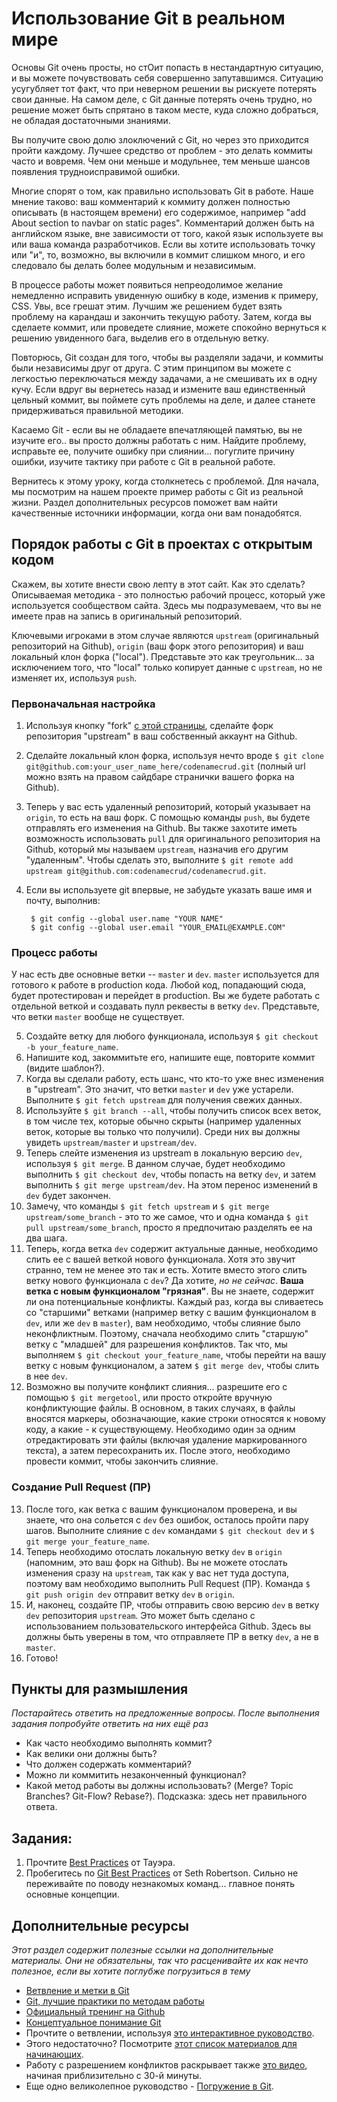 # Использование Git в реальном мире
<!-- *...* -->

Основы Git очень просты, но стОит попасть в нестандартную ситуацию, и вы можете почувствовать себя совершенно запутавшимся. Ситуацию усугубляет тот факт, что при неверном решении вы рискуете потерять свои данные. На самом деле, с Git данные потерять очень трудно, но решение может быть спрятано в таком месте, куда сложно добраться, не обладая достаточными знаниями.

Вы получите свою долю злоключений с Git, но через это приходится пройти каждому. Лучшее средство от проблем - это делать коммиты часто и вовремя. Чем они меньше и модульнее, тем меньше шансов появления трудноисправимой ошибки.

Многие спорят о том, как правильно использовать Git в работе. Наше мнение таково: ваш комментарий к коммиту должен полностью описывать (в настоящем времени) его содержимое, например "add About section to navbar on static pages". Комментарий должен быть на английском языке, вне зависимости от того, какой язык используете вы или ваша команда разработчиков. Если вы хотите использовать точку или "и", то, возможно, вы включили в коммит слишком много, и его следовало бы делать более модульным и независимым.

В процессе работы может появиться непреодолимое желание немедленно исправить увиденную ошибку в коде, изменив к примеру, CSS. Увы, все грешат этим. Лучшим же решением будет взять проблему на карандаш и закончить текущую работу. Затем, когда вы сделаете коммит, или проведете слияние, можете спокойно вернуться к решению увиденного бага, выделив его в отдельную ветку.

Повторюсь, Git создан для того, чтобы вы разделяли задачи, и коммиты были независимы друг от друга. С этим принципом вы можете с легкостью переключаться между задачами, а не смешивать их в одну кучу. Если вдруг вы вернетесь назад и измените ваш единственный цельный коммит, вы поймете суть проблемы на деле, и далее станете придерживаться правильной методики.

Касаемо Git - если вы не обладаете впечатляющей памятью, вы не изучите его.. вы просто должны работать с ним. Найдите проблему, исправьте ее, получите ошибку при слиянии... погуглите причину ошибки, изучите тактику при работе с Git в реальной работе.

Вернитесь к этому уроку, когда столкнетесь с проблемой. Для начала, мы посмотрим на нашем проекте пример работы с Git из реальной жизни. Раздел дополнительных ресурсов поможет вам найти качественные источники информации, когда они вам понадобятся.


## Порядок работы с Git в проектах с открытым кодом

Скажем, вы хотите внести свою лепту в этот сайт. Как это сделать? Описываемая методика - это полностью рабочий процесс, который уже используется сообществом сайта. Здесь мы подразумеваем, что вы не имеете прав на запись в оригинальный репозиторий.

Ключевыми игроками в этом случае являются `upstream` (оригинальный репозиторий на Github), `origin` (ваш форк этого репозитория) и ваш локальный клон форка ("local"). Представьте это как треугольник... за исключением того, что "local" только копирует данные с `upstream`, но не изменяет их, используя `push`.

### Первоначальная настройка

1. Используя кнопку "fork" [с этой страницы](https://github.com/codenamecrud/codenamecrud), сделайте форк репозитория "upstream" в ваш собственный аккаунт на Github.
2. Сделайте локальный клон форка, используя нечто вроде `$ git clone git@github.com:your_user_name_here/codenamecrud.git` (полный url можно взять на правом сайдбаре странички вашего форка на Github).
3. Теперь у вас есть удаленный репозиторий, который указывает на `origin`, то есть на ваш форк. С помощью команды `push`, вы будете отправлять его изменения на Github. Вы также захотите иметь возможность использовать `pull` для оригинального репозитория на Github, который мы называем `upstream`, назначив его другим "удаленным". Чтобы сделать это, выполните `$ git remote add upstream git@github.com:codenamecrud/codenamecrud.git`.
4. Если вы используете git впервые, не забудьте указать ваше имя и почту, выполнив:

        $ git config --global user.name "YOUR NAME"
        $ git config --global user.email "YOUR_EMAIL@EXAMPLE.COM"

### Процесс работы

У нас есть две основные ветки -- `master` и `dev`. `master` используется для готового к работе в production кода. Любой код, попадающий сюда, будет протестирован и перейдет в production. Вы же будете работать с отдельной веткой и создавать пулл реквесты в ветку `dev`. Представьте, что ветки `master` вообще не существует.

5. Создайте ветку для любого функционала, используя `$ git checkout -b your_feature_name`.
6. Напишите код, закоммитьте его, напишите еще, повторите коммит (видите шаблон?).
7. Когда вы сделали работу, есть шанс, что кто-то уже внес изменения в "upstream". Это значит, что ветки `master` и `dev` уже устарели. Выполните `$ git fetch upstream` для получения свежих данных.
8. Используйте `$ git branch --all`, чтобы получить список всех веток, в том числе тех, которые обычно скрыты (например удаленных веток, которые вы только что получили). Среди них вы должны увидеть `upstream/master` и `upstream/dev`.
9. Теперь слейте изменения из upstream в локальную версию `dev`, используя `$ git merge`. В данном случае, будет необходимо выполнить `$ git checkout dev`, чтобы попасть на ветку `dev`, и затем выполнить `$ git merge upstream/dev`. На этом перенос изменений в `dev` будет закончен.
10. Замечу, что команды `$ git fetch upstream` и `$ git merge upstream/some_branch` - это то же самое, что и одна команда `$ git pull upstream/some_branch`, просто я предпочитаю разделять ее на два шага.
11. Теперь, когда ветка `dev` содержит актуальные данные, необходимо слить ее с вашей веткой нового функционала. Хотя это звучит странно, тем не менее это так и есть. Хотите вместо этого слить ветку нового функционала с `dev`? Да хотите, *но не сейчас*. **Ваша ветка с новым функционалом "грязная"**. Вы не знаете, содержит ли она потенциальные конфликты. Каждый раз, когда вы сливаетесь со "старшими" ветками (например ветку с вашим функционалом в `dev`, или же `dev` в `master`), вам необходимо, чтобы слияние было неконфликтным. Поэтому, сначала необходимо слить "старшую" ветку с "младшей" для разрешения конфликтов. Так что, мы выполняем `$ git checkout your_feature_name`, чтобы перейти на вашу ветку с новым функционалом, а затем `$ git merge dev`, чтобы слить в нее `dev`.
12. Возможно вы получите конфликт слияния... разрешите его с помощью `$ git mergetool`, или просто откройте вручную конфликтующие файлы. В основном, в таких случаях, в файлы вносятся маркеры, обозначающие, какие строки относятся к новому коду, а какие - к существующему. Необходимо один за одним отредактировать эти файлы (включая удаление маркированного текста), а затем пересохранить их. После этого, необходимо провести коммит, чтобы закончить слияние.


### Создание Pull Request (ПР)

13. После того, как ветка с вашим функционалом проверена, и вы знаете, что она сольется с `dev` без ошибок, осталось пройти пару шагов. Выполните слияние с `dev` командами `$ git checkout dev` и `$ git merge your_feature_name`.
14. Теперь необходимо отослать локальную ветку `dev` в `origin` (напомним, это ваш форк на Github). Вы не можете отослать изменения сразу на `upstream`, так как у вас нет туда доступа, поэтому вам необходимо выполнить Pull Request (ПР). Команда `$ git push origin dev` отправит ветку `dev` в `origin`.
15. И, наконец, создайте ПР, чтобы отправить свою версию `dev` в ветку `dev` репозитория `upstream`. Это может быть сделано с использованием пользовательского интерфейса Github. Здесь вы должны быть уверены в том, что отправляете ПР в ветку `dev`, а не в `master`.
16. Готово!


## Пункты для размышления

*Постарайтесь ответить на предложенные вопросы. После выполнения задания попробуйте ответить на них ещё раз*

* Как часто необходимо выполнять коммит?
* Как велики они должны быть?
* Что должен содержать комментарий?
* Можно ли коммитить незаконченный функционал?
* Какой метод работы вы должны использовать? (Merge? Topic Branches? Git-Flow? Rebase?). Подсказка: здесь нет правильного ответа.

## Задания:

1. Прочтите [Best Practices](http://www.git-tower.com/learn/ebook/command-line/appendix/best-practices#start) от Тауэра.
2. Пробегитесь по [Git Best Practices](http://sethrobertson.github.io/GitBestPractices/) от Seth Robertson. Сильно не переживайте по поводу незнакомых команд... главное понять основные концепции.

## Дополнительные ресурсы

*Этот раздел содержит полезные ссылки на дополнительные материалы. Они не обязательны, так что расценивайте их как нечто полезное, если вы хотите поглубже погрузиться в тему*

* [Ветвление и метки в Git](http://programmers.stackexchange.com/questions/165725/git-branching-and-tagging-best-practices)
* [Git, лучшие практики по методам работы](http://www.lullabot.com/blog/article/git-best-practices-workflow-guidelines)
* [Официальный тренинг на Github](http://teach.github.com/)
* [Концептуальное понимание Git](http://www.sbf5.com/~cduan/technical/git/)
* Прочтите о ветвлении, используя [это интерактивное руководство](http://pcottle.github.io/learnGitBranching/).
* Этого недостаточно?  Посмотрите [этот список материалов для начинающих](http://sixrevisions.com/resources/git-tutorials-beginners/).
* Работу с разрешением конфликтов раскрывает также [это видео](https://www.youtube.com/watch?v=ieoHg0Vb-xo&list=PLxNY6twFc_xCxdSPLlxUS4C0VO3sni2DA), начиная приблизительно с 30-й минуты.
* Еще одно великолепное руководство - [Погружение в Git](http://gitimmersion.com/lab_01.html).
